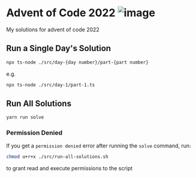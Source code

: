 # Advent of Code 2022 ![image](https://user-images.githubusercontent.com/56086429/205501929-b3f46967-d03f-485e-aae0-944eb2cb20ef.png)


My solutions for advent of code 2022

## Run a Single Day's Solution

```bash
npx ts-node ./src/day-{day number}/part-{part number}
```

e.g.

```bash
npx ts-node ./src/day-1/part-1.ts
```

## Run All Solutions

```bash
yarn run solve
```

### Permission Denied

If you get a `permission denied` error after running the `solve` command, run:

```bash
chmod u+r+x ./src/run-all-solutions.sh
```

to grant read and execute permissions to the script
